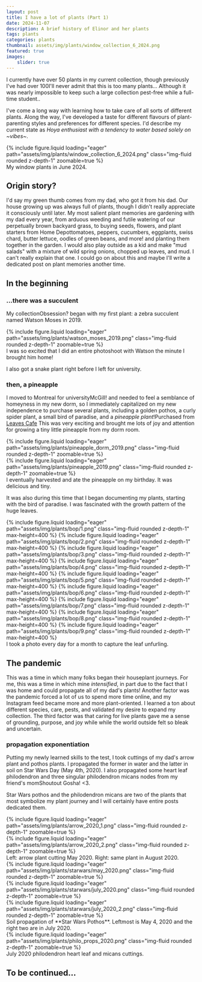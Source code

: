 ```yaml
---
layout: post
title: I have a lot of plants (Part 1)
date: 2024-11-07
description: A brief history of Elinor and her plants 
tags: plants
categories: plants
thumbnail: assets/img/plants/window_collection_6_2024.png
featured: true
images:
    slider: true
---
```


I currently have over 50 plants in my current collection, though previously I've had over 100<d-footnote>I'll never admit that this is too many plants... Although it was nearly impossible to keep such a large collection pest-free while a full-time student.</d-footnote>. 

I've come a long way with learning how to take care of all sorts of different plants. Along the way, I've developed a taste for different flavours of plant-parenting styles and preferences for different species. I'd describe my current state as _Hoya enthusiast with a tendency to water based solely on ~vibes~_.

<div class="row mt-3">
    <div class="col-sm mt-3 mt-md-0">
        {% include figure.liquid loading="eager" path="assets/img/plants/window_collection_6_2024.png" class="img-fluid rounded z-depth-1" zoomable=true %}
    </div>
</div>
<div class="caption">
    My window plants in June 2024.
</div>

## Origin story?

I'd say my green thumb comes from my dad, who got it from his dad. Our house growing up was always full of plants, though I didn't really appreciate it consciously until later. My most salient plant memories are gardening with my dad every year, from arduous weeding and futile watering of our perpetually brown backyard grass, to buying seeds, flowers, and plant starters from Home Depot<d-footnote>tomatoes, peppers, cucumbers, eggplants, swiss chard, butter lettuce, oodles of green beans, and more!</d-footnote> and planting them together in the garden. I would also play outside as a kid and make "mud salads" with a mixture of wild spring onions, chopped up leaves, and mud. I can't really explain that one. I could go on about this and maybe I'll write a dedicated post on plant memories another time.


## In the beginning

### ...there was a succulent
My collection<d-footnote>Obsession?</d-footnote> began with my first plant: a zebra succulent named Watson Moses in 2019.

<div class="row mt-3">
    <div class="col-sm mt-3 mt-md-0">
        {% include figure.liquid loading="eager" path="assets/img/plants/watson_moses_2019.png" class="img-fluid rounded z-depth-1" zoomable=true %}
    </div>
</div>
<div class="caption">
    I was so excited that I did an entire photoshoot with Watson the minute I brought him home!
</div>

I also got a snake plant right before I left for university.

### then, a pineapple

I moved to Montreal for university<d-footnote>McGill!</d-footnote> and needed to feel a semblance of homeyness in my new dorm, so I immediately capitalized on my new independence to purchase several plants, including a golden pothos, a curly spider plant, a small bird of paradise, and a _pineapple plant_!<d-footnote>Purchased from [Leaves Cafe](https://maps.app.goo.gl/EiwxsHBTZrxBJo8T7)</d-footnote> This was very exciting and brought me lots of joy and attention for growing a tiny little pineapple from my dorm room.


<div class="row mt-3">
    <div class="col-sm mt-3 mt-md-0">
        {% include figure.liquid loading="eager" path="assets/img/plants/pineapple_dorm_2019.png" class="img-fluid rounded z-depth-1" zoomable=true %}
    </div>
    <div class="col-sm mt-3 mt-md-0">
        {% include figure.liquid loading="eager" path="assets/img/plants/pineapple_2019.png" class="img-fluid rounded z-depth-1" zoomable=true %}
    </div>
</div>
<div class="caption">
    I eventually harvested and ate the pineapple on my birthday. It was delicious and tiny.
</div>

It was also during this time that I began documenting my plants, starting with the bird of paradise. I was fascinated with the growth pattern of the huge leaves.

<swiper-container keyboard="true" navigation="true" pagination="true" pagination-clickable="true" pagination-dynamic-bullets="true" rewind="true">
  <swiper-slide>{% include figure.liquid loading="eager" path="assets/img/plants/bop/1.png" class="img-fluid rounded z-depth-1" max-height=400 %}</swiper-slide>
  <swiper-slide>{% include figure.liquid loading="eager" path="assets/img/plants/bop/2.png" class="img-fluid rounded z-depth-1" max-height=400  %}</swiper-slide>
  <swiper-slide>{% include figure.liquid loading="eager" path="assets/img/plants/bop/3.png" class="img-fluid rounded z-depth-1" max-height=400  %}</swiper-slide>
  <swiper-slide>{% include figure.liquid loading="eager" path="assets/img/plants/bop/4.png" class="img-fluid rounded z-depth-1" max-height=400  %}</swiper-slide>
  <swiper-slide>{% include figure.liquid loading="eager" path="assets/img/plants/bop/5.png" class="img-fluid rounded z-depth-1" max-height=400  %}</swiper-slide>
  <swiper-slide>{% include figure.liquid loading="eager" path="assets/img/plants/bop/6.png" class="img-fluid rounded z-depth-1" max-height=400  %}</swiper-slide>
  <swiper-slide>{% include figure.liquid loading="eager" path="assets/img/plants/bop/7.png" class="img-fluid rounded z-depth-1" max-height=400  %}</swiper-slide>
  <swiper-slide>{% include figure.liquid loading="eager" path="assets/img/plants/bop/8.png" class="img-fluid rounded z-depth-1" max-height=400  %}</swiper-slide>
  <swiper-slide>{% include figure.liquid loading="eager" path="assets/img/plants/bop/9.png" class="img-fluid rounded z-depth-1" max-height=400  %}</swiper-slide>
</swiper-container>
<div class="caption">
    I took a photo every day for a month to capture the leaf unfurling.
</div>

## The pandemic

This was a time in which many folks began their houseplant journeys. For me, this was a time in which mine _intensified_, in part due to the fact that I was home and could propagate all of my dad's plants! Another factor was the pandemic forced a lot of us to spend more time online, and my Instagram feed became more and more plant-oriented. I learned a ton about different species, care, pests, and validated my desire to expand my collection. The third factor was that caring for live plants gave me a sense of grounding, purpose, and joy while while the world outside felt so bleak and uncertain. 

### propagation exponentiation

Putting my newly learned skills to the test, I took cuttings of my dad's arrow plant and pothos plants. I propagated the former in water and the latter in soil on Star Wars Day (May 4th, 2020). I also propagated some heart leaf philodendron and three singular philodendron micans nodes from my friend's mom<d-footnote>Shoutout Gosha! <3</d-footnote>.

Star Wars pothos and the philodendron micans are two of the plants that most symbolize my plant journey and I will certainly have entire posts dedicated them. 

<div class="row mt-3">
    <div class="col-sm mt-3 mt-md-0">
        {% include figure.liquid loading="eager" path="assets/img/plants/arrow_2020_1.png" class="img-fluid rounded z-depth-1" zoomable=true %}
    </div>
    <div class="col-sm mt-3 mt-md-0">
        {% include figure.liquid loading="eager" path="assets/img/plants/arrow_2020_2.png" class="img-fluid rounded z-depth-1" zoomable=true %}
    </div>
</div>
<div class="caption">
    Left: arrow plant cutting May 2020. Right: same plant in August 2020.
</div>

<div class="row mt-3">
    <div class="col-sm mt-3 mt-md-0">
        {% include figure.liquid loading="eager" path="assets/img/plants/starwars/may_2020.png" class="img-fluid rounded z-depth-1" zoomable=true %}
    </div>
    <div class="col-sm mt-3 mt-md-0">
        {% include figure.liquid loading="eager" path="assets/img/plants/starwars/july_2020.png" class="img-fluid rounded z-depth-1" zoomable=true %}
    </div>
    <div class="col-sm mt-3 mt-md-0">
        {% include figure.liquid loading="eager" path="assets/img/plants/starwars/july_2020_2.png" class="img-fluid rounded z-depth-1" zoomable=true %}
    </div>
</div>
<div class="caption">
    Soil propagation of **Star Wars Pothos**. Leftmost is May 4, 2020 and the right two are in July 2020.
</div>

<div class="row mt-3">
    <div class="col-sm mt-3 mt-md-0">
        {% include figure.liquid loading="eager" path="assets/img/plants/philo_props_2020.png" class="img-fluid rounded z-depth-1" zoomable=true %}
    </div>
</div>
<div class="caption">
    July 2020 philodendron heart leaf and micans cuttings.
</div>

## To be continued...


